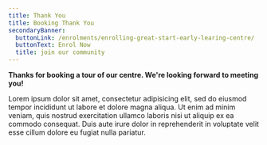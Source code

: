 ```yaml
---
title: Thank You
title: Booking Thank You
secondaryBanner:
  buttonLink: /enrolments/enrolling-great-start-early-learing-centre/
  buttonText: Enrol Now
  title: join our community
---
```

**Thanks for booking a tour of our centre. We're looking forward to meeting you!**

Lorem ipsum dolor sit amet, consectetur adipisicing elit, sed do eiusmod tempor incididunt ut labore et dolore magna aliqua. Ut enim ad minim veniam, quis nostrud exercitation ullamco laboris nisi ut aliquip ex ea commodo consequat. Duis aute irure dolor in reprehenderit in voluptate velit esse cillum dolore eu fugiat nulla pariatur.
